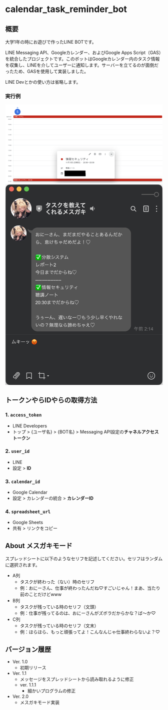 # calendar_task_reminder_bot

## 概要

大学1年の時にお遊びで作ったLINE BOTです。

LINE Messaging API、Googleカレンダー、およびGoogle Apps Script（GAS）を統合したプロジェクトです。このボットはGoogleカレンダー内のタスク情報を収集し、LINEを介してユーザーに通知します。サーバーを立てるのが面倒だったため、GASを使用して実装しました。

LINE Devとかの使い方は省略します。

### 実行例

![Googleカレンダー](https://github.com/ShinodaHyuga/calendar_task_reminder_bot/blob/images/calendar.png)
![LINE](https://github.com/ShinodaHyuga/calendar_task_reminder_bot/blob/images/line.png)

## トークンやらIDやらの取得方法

### 1. `access_token`

- LINE Developers
- トップ > {ユーザ名} > {BOT名} > Messaging API設定の**チャネルアクセストークン**

### 2. `user_id`

- LINE
- 設定 > **ID**

### 3. `calendar_id`

- Google Calendar
- 設定 > カレンダーの統合 > **カレンダーID**

### 4. `spreadsheet_url`

- Google Sheets
- 共有 > リンクをコピー

## About メスガキモード

スプレッドシートに以下のようなセリフを記述してください。セリフはランダムに選択されます。

- A列
  - タスクが終わった（ない）時のセリフ
  - 例：おにーさん、仕事が終わったんだね♡すごいじゃん！まあ、当たり前のことだけどwww
- B列
  - タスクが残っている時のセリフ（文頭）
  - 例：仕事が残ってるのは、おにーさんがズボラだからかな？ば〜か♡
- C列
  - タスクが残っている時のセリフ（文末）
  - 例：ほらほら、もっと頑張ってよ！こんなんじゃ仕事終わらないよ？♡

## バージョン履歴

- Ver. 1.0
  - 初期リリース
- Ver. 1.1
  - メッセージをスプレッドシートから読み取れるように修正
  - ver. 1.1.1
    - 細かいプログラムの修正
- Ver. 2.0
  - メスガキモード実装
